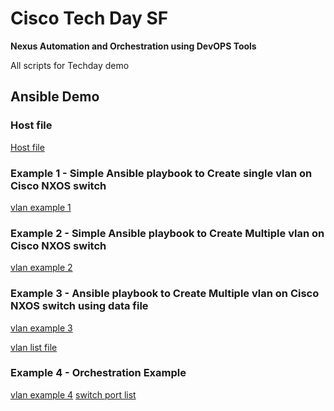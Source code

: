 # Cisco Tech Day SF

**Nexus Automation and Orchestration using DevOPS Tools**

All scripts for Techday demo


## Ansible Demo

### Host file
[Host file](hosts)

### Example 1 - Simple Ansible playbook to Create single vlan on Cisco NXOS switch

[vlan example 1](vlan-example-1.yml)

### Example 2  - Simple Ansible playbook to Create Multiple vlan on Cisco NXOS switch

[vlan example 2](vlan-example-2.yml)

### Example 3  - Ansible playbook to Create Multiple vlan on Cisco NXOS switch using data file


[vlan example 3](vlan-example-3.yml)


[vlan list file ](vlan_list.yml)

### Example 4 - Orchestration Example

[vlan example 4](vlan-example-4.yml)
[switch port list ](port_list.yml)
